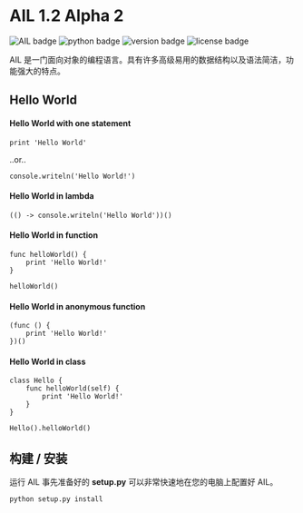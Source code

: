# AIL 1.2 Alpha 2


![AIL badge](https://img.shields.io/badge/AIL-Programming%20Language-blue)
![python badge](https://img.shields.io/badge/python-3.6%2B-blue)
![version badge](https://img.shields.io/badge/version-alpha%201.2-success)
![license badge](https://img.shields.io/badge/license-GPL-blue)

AIL 是一门面向对象的编程语言。具有许多高级易用的数据结构以及语法简洁，功能强大的特点。

## Hello World

#### Hello World with one statement
```
print 'Hello World'
```
..or..
```
console.writeln('Hello World!')
```

#### Hello World in lambda
```
(() -> console.writeln('Hello World'))()
```

#### Hello World in function
```
func helloWorld() {
    print 'Hello World!'
}

helloWorld()
```

#### Hello World in anonymous function
```
(func () {
    print 'Hello World!'
})()
```

#### Hello World in class
```
class Hello {
    func helloWorld(self) {
        print 'Hello World!'
    }
}

Hello().helloWorld()
```

## 构建 / 安装

运行 AIL 事先准备好的 **setup.py** 可以非常快速地在您的电脑上配置好 AIL。

```sh
python setup.py install
```
